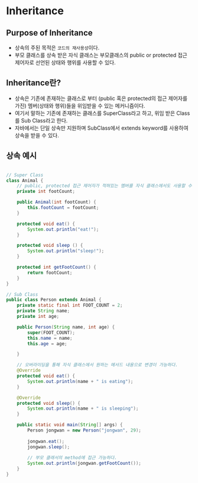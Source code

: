 # Inheritance

## Purpose of Inheritance

* 상속의 주된 목적은 `코드의 재사용성`이다.
* 부모 클래스를 상속 받은 자식 클래스는 부모클래스의 public or protected 접근 제어자로 선언된 상태와 행위를 사용할 수 있다.

## Inheritance란?
* 상속은 기존에 존재하는 클래스로 부터 (public 혹은 protected의 접근 제어자를 가진) 멤버(상태와 행위)들을 위임받을 수 있는 메커니즘이다.
* 여기서 말하는 기존에 존재하는 클래스를 SuperClass라고 하고, 위임 받은 Class를 Sub Class라고 한다.
* 자바에서는 단일 상속만 지원하며 SubClass에서 extends keyword를 사용하여 상속을 받을 수 있다.


## 상속 예시

```java

// Super Class
class Animal {
    // public, protected 접근 제어자가 적혀있는 멤버를 자식 클래스에서도 사용할 수 있다.
    private int footCount;

    public Animal(int footCount) {
        this.footCount = footCount;
    }

    protected void eat() {
        System.out.println("eat!");
    }

    protected void sleep () {
        System.out.println("sleep!");
    }

    protected int getFootCount() {
        return footCount;
    }
}

// Sub Class
public class Person extends Animal {
    private static final int FOOT_COUNT = 2;
    private String name;
    private int age;

    public Person(String name, int age) {
        super(FOOT_COUNT);
        this.name = name;
        this.age = age;

    }

    // 오버라이딩을 통해 자식 클래스에서 원하는 메서드 내용으로 변경이 가능하다.
    @Override
    protected void eat() {
        System.out.println(name + " is eating");
    }

    @Override
    protected void sleep() {
        System.out.println(name + " is sleeping");
    }

    public static void main(String[] args) {
        Person jongwan = new Person("jongwan", 29);
        
        jongwan.eat();
        jongwan.sleep();
        
        // 부모 클래서의 method에 접근 가능하다.
        System.out.println(jongwan.getFootCount());
    }
}

```